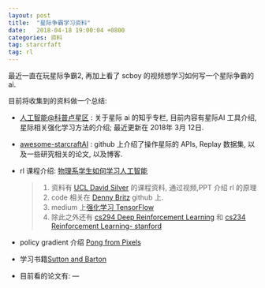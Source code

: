 ```yaml
---
layout: post
title:  "星际争霸学习资料"
date:   2018-04-18 19:00:04 +0800
categories: 资料
tag: starcrfaft
tag: rl
---
```


最近一直在玩星际争霸2, 再加上看了 scboy 的视频想学习如何写一个星际争霸的 ai.

目前将收集到的资料做一个总结:

- [人工智能@科普卢星区](https://zhuanlan.zhihu.com/starcraftAI) : 关于星际 ai 的知乎专栏, 目前内容有星际AI 工具介绍, 星际相关强化学习方法的介绍; 最近更新在 2018年 3月 12日.

- [awesome-starcraftAI](https://github.com/SKTBrain/awesome-starcraftAI) :  github 上介绍了操作星际的 APIs, Replay 数据集, 以及一些研究相关的论文, 以及博客.

- rl 课程介绍: [物理系学生如何学习人工智能](https://www.zhihu.com/question/63985501/answer/215599915) 

  > 1. 资料有 [UCL David Silver](www0.cs.ucl.ac.uk/staff/d.silver/web/Teaching.html) 的课程资料, 通过视频,PPT 介绍 rl 的原理
  > 2. code 相关在 [Denny Britz](https://link.zhihu.com/?target=https%3A//github.com/dennybritz/reinforcement-learning) github 上.
  > 3. medium 上[强化学习 TensorFlow](https://medium.com/emergent-future/simple-reinforcement-learning-with-tensorflow-part-0-q-learning-with-tables-and-neural-networks-d195264329d0) 
  > 4. 除此之外还有 [cs294 Deep Reinforcement Learning](http://rll.berkeley.edu/deeprlcourse/) 和 [cs234 Reinforcement Learning- stanford](http://web.stanford.edu/class/cs234/index.html)

- policy gradient 介绍 [Pong from Pixels](http://karpathy.github.io/2016/05/31/rl/)

- 学习书籍[Sutton and Barton](https://pdfs.semanticscholar.org/aa32/c33e7c832e76040edc85e8922423b1a1db77.pdf)

- 目前看的论文有:  — 